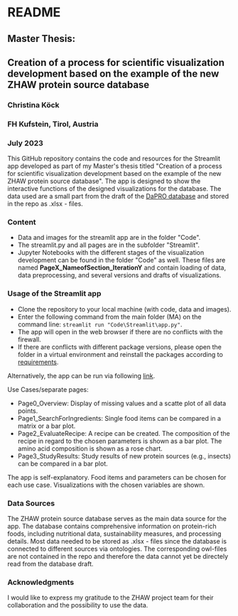 # README
## Master Thesis:
## Creation of a process for scientific visualization development based on the example of the new ZHAW protein source database
### Christina Köck
### FH Kufstein, Tirol, Austria
### July 2023

This GitHub repository contains the code and resources for the Streamlit app developed as part of my Master's thesis titled "Creation of a process for scientific visualization development based on the example of the new ZHAW protein source database". The app is designed to show the interactive functions of the designed visualizations for the database. The data used are a small part from the draft of the [DaPRO database](https://www.zhaw.ch/en/research/research-database/project-detailview/projektid/5789/) and stored in the repo as .xlsx - files.

### Content
 - Data and images for the streamlit app are in the folder "Code".
 - The streamlit.py and all pages are in the subfolder "Streamlit".
 - Jupyter Notebooks with the different stages of the visualization development can be found in the folder "Code" as well. These files are named **PageX_NameofSection_IterationY** and contain loading of data, data preprocessing, and several versions and drafts of visualizations.


### Usage of the Streamlit app
 - Clone the repository to your local machine (with code, data and images).
 - Enter the following command from the main folder (MA) on the command line: `streamlit run "Code\Streamlit\app.py"`.
 - The app will open in the web browser if there are no conflicts with the firewall.
 - If there are conflicts with different package versions, please open the folder in a virtual environment and reinstall the packages according to [requirements](https://github.com/TinyTen/MA/blob/main/Code/requirements.txt).

 Alternatively, the app can be run via following [link](https://tinyten-ma-codestreamlitapp-lpn1aq.streamlit.app/).


  Use Cases/separate pages:

 - Page0_Overview: Display of missing values and a scatte plot of all data points.
 - Page1_SearchForIngredients: Single food items can be compared in a matrix or a bar plot.
 - Page2_EvaluateRecipe: A recipe can be created. The composition of the recipe in regard to the chosen parameters is shown as a bar plot. The amino acid composition is shown as a rose chart.
 - Page3_StudyResults: Study results of new protein sources (e.g., insects) can be compared in a bar plot. 

 The app is self-explanatory. Food items and parameters can be chosen for each use case. Visualizations with the chosen variables are shown.

### Data Sources
The ZHAW protein source database serves as the main data source for the app. The database contains comprehensive information on protein-rich foods, including nutritional data, sustainability measures, and processing details. Most data needed to be stored as .xlsx - files since the database is connected to different sources via ontologies. The corresponding owl-files are not contained in the repo and therefore the data cannot yet be directely read from the database draft.


### Acknowledgments
I would like to express my gratitude to the ZHAW project team for their collaboration and the possibility to use the data.
